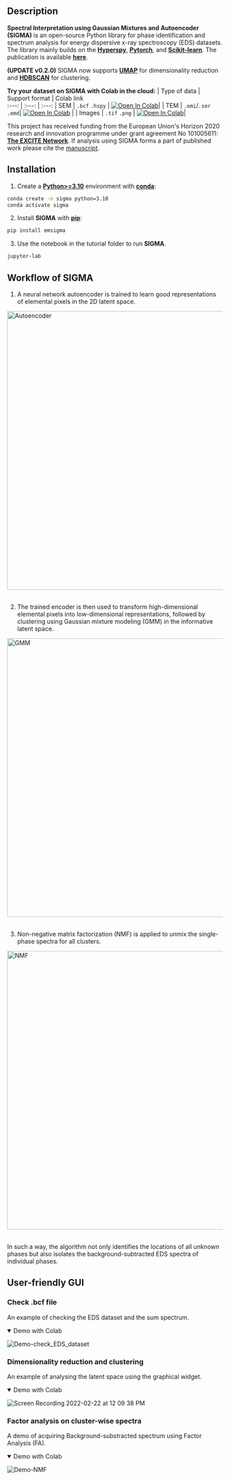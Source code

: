 ## Description

**Spectral Interpretation using Gaussian Mixtures and Autoencoder (SIGMA)** is an open-source Python library for phase identification and spectrum analysis for energy dispersive x-ray spectroscopy (EDS) datasets. The library mainly builds on the [**Hyperspy**](https://hyperspy.org/), [**Pytorch**](https://pytorch.org/), and [**Scikit-learn**](https://scikit-learn.org/stable/). The publication is available [**here**](https://doi.org/10.1002/essoar.10511396.1).<br />

**(UPDATE v0.2.0)** SIGMA now supports [**UMAP**](https://umap-learn.readthedocs.io/en/latest/index.html#) for dimensionality reduction and [**HDBSCAN**](https://scikit-learn.org/stable/modules/generated/sklearn.cluster.HDBSCAN.html) for clustering.

**Try your dataset on SIGMA with Colab in the cloud:** 
| Type of data  | Support format | Colab link    
 :---: | :---: | :---:
| SEM | `.bcf` `.hspy` | <a href="https://colab.research.google.com/github/poyentung/sigma/blob/master/tutorial/colab/tutorial_colab_sem.ipynb"><img src="https://colab.research.google.com/assets/colab-badge.svg" alt="Open In Colab"/></a>|
| TEM | `.emi`/`.ser` `.emd`| <a href="https://colab.research.google.com/github/poyentung/sigma/blob/master/tutorial/colab/tutorial_colab_tem_emi_emd.ipynb"><img src="https://colab.research.google.com/assets/colab-badge.svg" alt="Open In Colab"/></a> |
| Images | `.tif` `.png` | <a href="https://colab.research.google.com/github/poyentung/sigma/blob/master/tutorial/colab/tutorial_colab_image.ipynb"><img src="https://colab.research.google.com/assets/colab-badge.svg" alt="Open In Colab"/></a>|

This project has received funding from the European Union's Horizon 2020 research and innovation programme under grant agreement No 101005611: [**The EXCITE Network**](https://excite-network.eu/). If analysis using SIGMA forms a part of published work please cite the [manuscript](https://doi.org/10.1029/2022GC010530).

## Installation
1. Create a [**Python>=3.10**](https://www.python.org/) environment with [**conda**](https://docs.conda.io/en/latest/):
```bash
conda create -n sigma python=3.10
conda activate sigma
```

2. Install **SIGMA** with [**pip**](https://pypi.org/project/pip/):
```bash
pip install emsigma
```

3. Use the notebook in the tutorial folder to run **SIGMA**.
```bash
jupyter-lab
```

## Workflow of SIGMA
1. A neural network autoencoder is trained to learn good representations of elemental pixels in the 2D latent space. <br />
<div align="left">
  <img width="650" alt="Autoencoder" src="https://user-images.githubusercontent.com/29102746/163899500-34ac68e2-9a38-44d9-a869-e40c024c420b.png">
</div><br />

2. The trained encoder is then used to transform high-dimensional elemental pixels into low-dimensional representations, followed by clustering using Gaussian mixture modeling (GMM) in the informative latent space.<br />
<div align="left">
  <img width="650" alt="GMM" src="https://user-images.githubusercontent.com/29102746/163899758-6bd61544-fa91-44ac-8647-d249982b6607.png"> 
</div><br />

3. Non-negative matrix factorization (NMF) is applied to unmix the single-phase spectra for all clusters.<br />
<div align="left">
  <img width="650" alt="NMF" src="https://user-images.githubusercontent.com/29102746/163899763-0fb4f835-3380-4504-9f3a-bb33089421f8.png">  
</div><br />

In such a way, the algorithm not only identifies the locations of all unknown phases but also isolates the background-subtracted EDS spectra of individual phases.

## User-friendly GUI
### Check .bcf file
An example of checking the EDS dataset and the sum spectrum.
<details open>
<summary>Demo with Colab</summary>

![Demo-check_EDS_dataset](https://user-images.githubusercontent.com/29102746/159283425-00a6e8a6-3274-4495-9ab6-ca0e9a844277.gif)

</details>

### Dimensionality reduction and clustering
An example of analysing the latent space using the graphical widget.
<details open>
<summary>Demo with Colab</summary>

![Screen Recording 2022-02-22 at 12 09 38 PM](https://user-images.githubusercontent.com/29102746/159275323-45ad978a-7dcf-40d9-839b-d58979bb0101.gif)

</details>

### Factor analysis on cluster-wise spectra
A demo of acquiring Background-substracted spectrum using Factor Analysis (FA).
<details open>
<summary>Demo with Colab</summary>
  
![Demo-NMF](https://user-images.githubusercontent.com/29102746/159292227-1e82402c-2429-4c81-8245-8798c426ea0f.gif)

</details>
